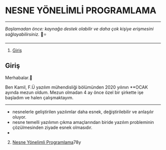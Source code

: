 # NESNE YÖNELİMLİ PROGRAMLAMA

---

*Başlamadan önce: kaynağa destek olabilir ve daha çok kişiye erişmesini sağlayabilirsiniz.* 🎉⭐

---

1. [Giriş](#giris)


## Giriş

Merhabalar.👋

Ben Kamil, F.Ü yazılım mühendisliği bölümünden 2020 yılının **OCAK ayında mezun oldum. 
Mezun olmadan 4 ay önce özel bir şirkette işe başladım ve halen çalışmaktayım.

---

- nesnelerle geliştirilen yazılımlar daha esnek, değiştirilebilir ve anlaşılır oluyor.
- nesne temelli yazılımın çıkma amaçlarından biride yazılım probleminin çözülmesinden ziyade esnek olmasıdır.
- 

2. [Nesne Yönelimli Programlama](#Nesne-Yönelimli-Programlama)78y
